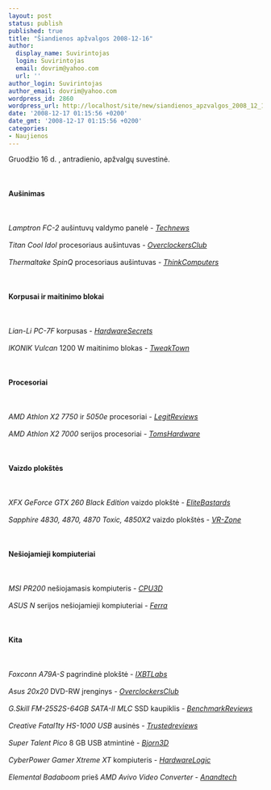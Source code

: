 ```yaml
---
layout: post
status: publish
published: true
title: "Šiandienos apžvalgos 2008-12-16"
author:
  display_name: Suvirintojas
  login: Suvirintojas
  email: dovrim@yahoo.com
  url: ''
author_login: Suvirintojas
author_email: dovrim@yahoo.com
wordpress_id: 2860
wordpress_url: http://localhost/site/new/siandienos_apzvalgos_2008_12_16/
date: '2008-12-17 01:15:56 +0200'
date_gmt: '2008-12-17 01:15:56 +0200'
categories:
- Naujienos
---
```

<p>Gruodžio 16 d. , antradienio, apžvalgų suvestinė.<br />
<br><br />
<br><b>Aušinimas</b><br />
<br><br />
<br><i>Lamptron FC-2</i> aušintuvų valdymo panelė - <i><a class="ns" href="http://www.technews.lt/?id=Kas&amp;Id=2840">Technews</a></i><br />
<br><i>Titan Cool Idol</i> procesoriaus aušintuvas - <i><a class="ns" href="http://www.overclockersclub.com/reviews/titan_coolidol/">OverclockersClub</a></i><br />
<br><i>Thermaltake SpinQ</i> procesoriaus aušintuvas - <i><a class="ns" href="http://www.thinkcomputers.org/index.php?x=reviews&amp;id=900">ThinkComputers</a></i><br />
<br><br />
<br><b>Korpusai ir maitinimo blokai</b><br />
<br><br />
<br><i>Lian-Li PC-7F</i> korpusas - <i><a class="ns" href="http://www.hardwaresecrets.com/article/671">HardwareSecrets</a></i><br />
<br><i>IKONIK Vulcan</i> 1200 W maitinimo blokas - <i><a class="ns" href="http://www.tweaktown.com/reviews/1688/ikonik_vulcan_1200_watt_modular_power_supply/index.html">TweakTown</a></i><br />
<br><br />
<br><b>Procesoriai</b><br />
<br><br />
<br><i>AMD Athlon X2 7750</i> ir <i>5050e</i> procesoriai - <i><a class="ns" href="http://www.legitreviews.com/article/850/1/">LegitReviews</a></i><br />
<br><i>AMD Athlon X2 7000</i> serijos procesoriai - <i><a class="ns" href="http://www.tomshardware.com/reviews/athlon-x2-phenom,2104.html">TomsHardware</a></i><br />
<br><br />
<br><b>Vaizdo plokštės</b><br />
<br><br />
<br><i>XFX GeForce GTX 260 Black Edition</i> vaizdo plokštė - <i><a class="ns" href="http://www.elitebastards.com/cms/index.php?option=com_content&amp;task=view&amp;id=654&amp;Itemid=27">EliteBastards</a></i><br />
<br><i>Sapphire 4830, 4870, 4870 Toxic, 4850X2</i> vaizdo plokštės - <i><a class="ns" href="http://vr-zone.com/articles/sapphire-4830-4870-4870-toxic-4850x2-part-2-/6227.html?doc=6227">VR-Zone</a></i><br />
<br><br />
<br><b>Nešiojamieji kompiuteriai</b><br />
<br><br />
<br><i>MSI PR200</i> nešiojamasis kompiuteris - <i><a class="ns" href="http://www.cpu3d.com/review/6793-1/msi-pr200-ultra-mobile-notebook/introduction.html">CPU3D</a></i><br />
<br><i>ASUS N</i> serijos nešiojamieji kompiuteriai - <i><a class="ns" href="http://www.ferra.ru/online/mobilis/83300/">Ferra</a></i><br />
<br><br />
<br><b>Kita</b><br />
<br><br />
<br><i>Foxconn A79A-S</i> pagrindinė plokštė - <i><a class="ns" href="http://ixbtlabs.com/articles3/mainboard/foxconn-a79a-s-790fx-p1.html">IXBTLabs</a></i><br />
<br><i>Asus 20x20</i> DVD-RW įrenginys - <i><a class="ns" href="http://www.overclockersclub.com/reviews/asus_dvd_lightscribe/">OverclockersClub</a></i><br />
<br><i>G.Skill FM-25S2S-64GB SATA-II MLC</i> SSD kaupiklis - <i><a class="ns" href="http://benchmarkreviews.com/index.php?option=com_content&amp;task=view&amp;id=256&amp;Itemid=60">BenchmarkReviews</a></i><br />
<br><i>Creative Fatal1ty HS-1000 USB</i> ausinės - <i><a class="ns" href="http://www.trustedreviews.com/peripherals/review/2008/12/16/Creative-Fatal1ty-HS-1000-USB-Gaming-Headset/p1">Trustedreviews</a></i><br />
<br><i>Super Talent Pico</i> 8 GB USB atmintinė - <i><a class="ns" href="http://www.bjorn3d.com/read.php?cID=1430">Bjorn3D</a></i><br />
<br><i>CyberPower Gamer Xtreme XT</i> kompiuteris - <i><a class="ns" href="http://hardwarelogic.com/news/138/ARTICLE/5282/2008-12-16.html">HardwareLogic</a></i><br />
<br><i>Elemental Badaboom</i> prieš <i>AMD Avivo Video Converter</i> - <i><a class="ns" href="http://www.anandtech.com/video/showdoc.aspx?i=3475">Anandtech</a></i><br />
<br><br />
<br><br />
<br></p>
